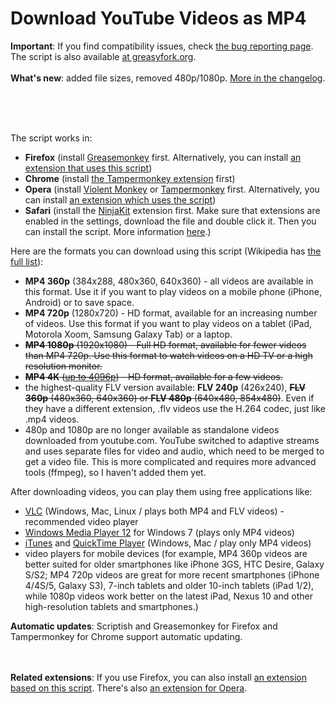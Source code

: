 Download YouTube Videos as MP4
===============
<div id="full_description"><b>Important</b>: If you find compatibility issues, check <a href="Debug.md">the bug reporting page</a>.
The script is also available <a href="https://greasyfork.org/scripts/1317-download-youtube-videos-as-mp4">at greasyfork.org</a>. 
<br><br><b>What's new</b>: added file sizes, removed 480p/1080p. <a href="Changelog.md">More in the changelog</a>.

<br><br><img alt="" src="http://i.imgur.com/GyOQCe1.png"><br><br>

The script works in:

<ul><li><b>Firefox</b> (install <a href="https://addons.mozilla.org/firefox/addon/greasemonkey/">Greasemonkey</a> first. Alternatively, you can install <a href="https://addons.mozilla.org/firefox/addon/download-youtube/">an extension that uses this script</a>)</li><li><b>Chrome</b> (install <a href="https://chrome.google.com/webstore/detail/dhdgffkkebhmkfjojejmpbldmpobfkfo">the Tampermonkey extension</a> first)</li><li><b>Opera</b> (install <a href="https://addons.opera.com/en/extensions/details/violent-monkey/">Violent Monkey</a> or <a href="http://addons.opera.com/extensions/details/tampermonkey-beta/">Tampermonkey</a> first. Alternatively, you can install <a href="https://addons.opera.com/addons/extensions/details/download-youtube-videos-as-mp4/">an extension which uses the script</a>)</li><li><b>Safari</b> (install the <a href="http://ss-o.net/safari/extension/NinjaKit.safariextz">NinjaKit</a> extension first. Make sure that extensions are enabled in the settings, download the file and double click it. Then you can install the script. More information <a href="http://wiki.greasespot.net/Cross-browser_userscripting#NinjaKit">here</a>.)</li></ul>


Here are the formats you can download using this script (Wikipedia has <a href="http://en.wikipedia.org/wiki/YouTube#Quality_and_codecs">the full list</a>):

<ul><li><b>MP4 360p</b> (384x288, 480x360, 640x360) - all videos are available in this format. Use it if you want to play videos on a mobile phone (iPhone, Android) or to save space.</li><li><b>MP4 720p</b> (1280x720) - HD format, available for an increasing number of videos. Use this format if you want to play videos on a tablet (iPad, Motorola Xoom, Samsung Galaxy Tab) or a laptop.</li><li><del><b>MP4 1080p</b> (1920x1080) - Full HD format, available for fewer videos than MP4 720p. Use this format to watch videos on a HD TV or a high resolution monitor.</del></li><li><del><b>MP4 4K</b> (<a href="http://youtube-global.blogspot.com/2010/07/whats-bigger-than-1080p-4k-video-comes.html">up to 4096p</a>) - HD format, available for a few videos.</del></li><li>the highest-quality FLV version available: <b>FLV 240p</b> (426x240), <del><b>FLV 360p</b> (480x360, 640x360) or <b>FLV 480p</b> (640x480, 854x480)</del>. Even if they have a different extension, .flv videos use the H.264 codec, just like .mp4 videos.</li><li>480p and 1080p are no longer available as standalone videos downloaded from youtube.com. YouTube switched to adaptive streams and uses separate files for video and audio, which need to be merged to get a video file. This is more complicated and requires more advanced tools (ffmpeg), so I haven't added them yet. </li></ul>

After downloading videos, you can play them using free applications like:
<ul><li><a href="http://www.videolan.org/vlc/">VLC</a> (Windows, Mac, Linux / plays both MP4 and FLV videos) - recommended video player</li><li><a href="http://windows.microsoft.com/en-US/windows7/products/features/windows-media-player-12">Windows Media Player 12</a> for Windows 7 (plays only MP4 videos)</li><li><a href="http://www.apple.com/itunes/download/">iTunes</a> and <a href="http://www.apple.com/quicktime/download/">QuickTime Player</a> (Windows, Mac / play only MP4 videos)</li><li>video players for mobile devices (for example, MP4 360p videos are better suited for older smartphones like iPhone 3GS, HTC Desire, Galaxy S/S2; MP4 720p videos are great for more recent smartphones (iPhone 4/4S/5, Galaxy S3), 7-inch tablets and older 10-inch tablets (iPad 1/2), while 1080p videos work better on the latest iPad, Nexus 10 and other high-resolution tablets and smartphones.)</li></ul><b>Automatic updates</b>: Scriptish and Greasemonkey for Firefox and Tampermonkey for Chrome support automatic updating.

<br><br><b>Related extensions</b>: If you use Firefox, you can also install <a href="https://addons.mozilla.org/firefox/addon/download-youtube/">an extension based on this script</a>. There's also <a href="https://addons.opera.com/addons/extensions/details/download-youtube-videos-as-mp4/">an extension for Opera</a>.</div>

